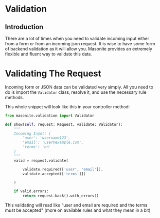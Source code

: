 # Validation

## Introduction

There are a lot of times when you need to validate incoming input either from a form or from an incoming json request. It is wise to have some form of backend validation as it will allow you. Masonite provides an extremely flexible and fluent way to validate this data.

# Validating The Request

Incoming form or JSON data can be validated very simply. All you  need to do is import the `Validator` class, resolve it, and use the necessary rule methods.

This whole snippet will look like this in your controller method:

```python
from masonite.validation import Validator

def show(self, request: Request, validate: Validator):
    """
    Incoming Input: {
        'user': 'username123',
        'email': 'user@example.com',
        'terms': 'on'
    }
    """
    valid = request.validate(

        validate.required(['user', 'email']),
        validate.accepted(['terms']])

    )

    if valid.errors:
        return request.back().with_errors()
```

This validating will read like "user and email are required and the terms must be accepted" (more on available rules and what they mean in a bit)

